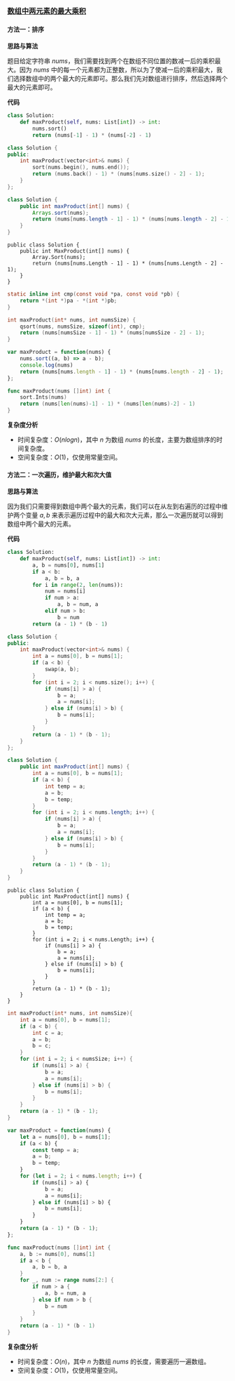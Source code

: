 ### [数组中两元素的最大乘积](https://leetcode.cn/problems/maximum-product-of-two-elements-in-an-array/solutions/1774263/shu-zu-zhong-liang-yuan-su-de-zui-da-che-oqkf/)

#### 方法一：排序

**思路与算法**

题目给定字符串 $nums$，我们需要找到两个在数组不同位置的数减一后的乘积最大。因为 $nums$ 中的每一个元素都为正整数，所以为了使减一后的乘积最大，我们选择数组中的两个最大的元素即可。那么我们先对数组进行排序，然后选择两个最大的元素即可。

**代码**

```Python
class Solution:
    def maxProduct(self, nums: List[int]) -> int:
        nums.sort()
        return (nums[-1] - 1) * (nums[-2] - 1)
```

```C++
class Solution {
public:
    int maxProduct(vector<int>& nums) {
        sort(nums.begin(), nums.end());
        return (nums.back() - 1) * (nums[nums.size() - 2] - 1);
    }
};
```

```Java
class Solution {
    public int maxProduct(int[] nums) {
        Arrays.sort(nums);
        return (nums[nums.length - 1] - 1) * (nums[nums.length - 2] - 1);
    }
}
```

```CSharp
public class Solution {
    public int MaxProduct(int[] nums) {
        Array.Sort(nums);
        return (nums[nums.Length - 1] - 1) * (nums[nums.Length - 2] - 1);
    }
}
```

```C
static inline int cmp(const void *pa, const void *pb) {
    return *(int *)pa - *(int *)pb;
}

int maxProduct(int* nums, int numsSize) {
    qsort(nums, numsSize, sizeof(int), cmp);
    return (nums[numsSize - 1] - 1) * (nums[numsSize - 2] - 1);
}
```

```JavaScript
var maxProduct = function(nums) {
    nums.sort((a, b) => a - b);
    console.log(nums)
    return (nums[nums.length - 1] - 1) * (nums[nums.length - 2] - 1);
};
```

```Go
func maxProduct(nums []int) int {
    sort.Ints(nums)
    return (nums[len(nums)-1] - 1) * (nums[len(nums)-2] - 1)
}
```

**复杂度分析**

- 时间复杂度：$O(nlogn)$，其中 $n$ 为数组 $nums$ 的长度，主要为数组排序的时间复杂度。
- 空间复杂度：$O(1)$，仅使用常量空间。

#### 方法二：一次遍历，维护最大和次大值

**思路与算法**

因为我们只需要得到数组中两个最大的元素，我们可以在从左到右遍历的过程中维护两个变量 $a,b$ 来表示遍历过程中的最大和次大元素，那么一次遍历就可以得到数组中两个最大的元素。

**代码**

```Python
class Solution:
    def maxProduct(self, nums: List[int]) -> int:
        a, b = nums[0], nums[1]
        if a < b:
            a, b = b, a
        for i in range(2, len(nums)):
            num = nums[i]
            if num > a:
                a, b = num, a
            elif num > b:
                b = num
        return (a - 1) * (b - 1)
```

```C++
class Solution {
public:
    int maxProduct(vector<int>& nums) {
        int a = nums[0], b = nums[1];
        if (a < b) {
            swap(a, b);
        }
        for (int i = 2; i < nums.size(); i++) {
            if (nums[i] > a) {
                b = a;
                a = nums[i];
            } else if (nums[i] > b) {
                b = nums[i];
            }
        }
        return (a - 1) * (b - 1);
    }
};
```

```Java
class Solution {
    public int maxProduct(int[] nums) {
        int a = nums[0], b = nums[1];
        if (a < b) {
            int temp = a;
            a = b;
            b = temp;
        }
        for (int i = 2; i < nums.length; i++) {
            if (nums[i] > a) {
                b = a;
                a = nums[i];
            } else if (nums[i] > b) {
                b = nums[i];
            }
        }
        return (a - 1) * (b - 1);
    }
}
```

```CSharp
public class Solution {
    public int MaxProduct(int[] nums) {
        int a = nums[0], b = nums[1];
        if (a < b) {
            int temp = a;
            a = b;
            b = temp;
        }
        for (int i = 2; i < nums.Length; i++) {
            if (nums[i] > a) {
                b = a;
                a = nums[i];
            } else if (nums[i] > b) {
                b = nums[i];
            }
        }
        return (a - 1) * (b - 1);
    }
}
```

```C
int maxProduct(int* nums, int numsSize){
    int a = nums[0], b = nums[1];
    if (a < b) {
        int c = a;
        a = b;
        b = c;
    }
    for (int i = 2; i < numsSize; i++) {
        if (nums[i] > a) {
            b = a;
            a = nums[i];
        } else if (nums[i] > b) {
            b = nums[i];
        }
    }
    return (a - 1) * (b - 1);
}
```

```JavaScript
var maxProduct = function(nums) {
    let a = nums[0], b = nums[1];
    if (a < b) {
        const temp = a;
        a = b;
        b = temp;
    }
    for (let i = 2; i < nums.length; i++) {
        if (nums[i] > a) {
            b = a;
            a = nums[i];
        } else if (nums[i] > b) {
            b = nums[i];
        }
    }
    return (a - 1) * (b - 1);
};
```

```Go
func maxProduct(nums []int) int {
    a, b := nums[0], nums[1]
    if a < b {
        a, b = b, a
    }
    for _, num := range nums[2:] {
        if num > a {
            a, b = num, a
        } else if num > b {
            b = num
        }
    }
    return (a - 1) * (b - 1)
}
```

**复杂度分析**

- 时间复杂度：$O(n)$，其中 $n$ 为数组 $nums$ 的长度，需要遍历一遍数组。
- 空间复杂度：$O(1)$，仅使用常量空间。

